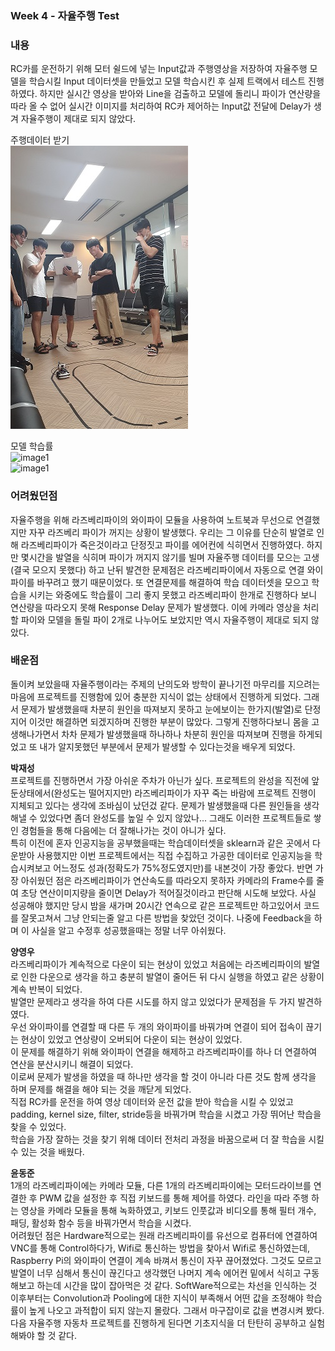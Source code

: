  ### Week 4 - 자율주행 Test
 ### **내용** 
 RC카를 운전하기 위해 모터 쉴드에 넣는 Input값과 주행영상을 저장하여 자율주행 모델을 학습시킬 Input 데이터셋을 만들었고
 모델 학습시킨 후 실제 트랙에서 테스트 진행하였다. 하지만 실시간 영상을 받아와 Line을 검출하고 모델에 돌리니 파이가 연산량을 따라 올 수 없어 실시간 이미지를 처리하여 RC카 제어하는 Input값
 전달에 Delay가 생겨 자율주행이 제대로 되지 않았다.   
 
 주행데이터 받기   
 ![image1](/document/images/image6.jpg)
 
 모델 학습률   
 ![image1](/document/images/image7.jpg)   
 ![image1](/document/images/image8.jpg)
 
 ### **어려웠던점**
 자율주행을 위해 라즈베리파이의 와이파이 모듈을 사용하여 노트북과 무선으로 연결했지만 자꾸 라즈베리 파이가 꺼지는 상황이 발생했다.
 우리는 그 이유를 단순히 발열로 인해 라즈베리파이가 죽은것이라고 단정짓고 파이를 에어컨에 식히면서 진행하였다. 하지만 몇시간을 발열을 
 식히며 파이가 꺼지지 않기를 빌며 자율주행 데이터를 모으는 고생(결국 모으지 못했다) 하고 난뒤 발견한 문제점은 라즈베리파이에서 자동으로 연결 와이파이를 바꾸려고 했기 때문이었다. 또 
 연결문제를 해결하여 학습 데이터셋을 모으고 학습을 시키는 와중에도 학습률이 그리 좋지 못했고 라즈베리파이 
 한개로 진행하다 보니 연산량을 따라오지 못해 Response Delay 문제가 발생했다. 이에 카메라 영상을 처리할 파이와 
 모델을 돌릴 파이 2개로 나누어도 보았지만 역시 자율주행이 제대로 되지 않았다.
 
 ### **배운점**  
돌이켜 보았을때 자율주행이라는 주제의 난의도와 방학이 끝나기전 마무리를 지으려는 마음에 프로젝트를 진행함에 있어
충분한 지식이 없는 상태에서 진행하게 되었다. 그래서 문제가 발생했을때 차분히 원인을 따져보지 못하고 눈에보이는 한가지(발열)로 단정지어 
이것만 해결하면 되겠지하며 진행한 부분이 많았다. 그렇게 진행하다보니 몸을 고생해나가면서 차차 문제가 발생했을때 하나하나 차분히 원인을 따져보며
진행을 하게되었고 또 내가 알지못했던 부분에서 문제가 발생할 수 있다는것을 배우게 되었다.

 **박재성**   
프로젝트를 진행하면서 가장 아쉬운 주차가 아닌가 싶다. 프로젝트의 완성을 직전에 앞둔상태에서(완성도는 떨어지지만) 라즈베리파이가 자꾸 
죽는 바람에 프로젝트 진행이 지체되고 있다는 생각에 조바심이 났던겄 같다. 문제가 발생했을때 다른 원인들을 생각해낼 수 있었다면 좀더 완성도를 
높일 수 있지 않았나... 그래도 이러한 프로젝트들로 쌓인 경험들을 통해 다음에는 더 잘해나가는 것이 아니가 싶다.   
특히 이전에 혼자 인공지능을 공부했을때는 학습데이터셋을 sklearn과 같은 곳에서 다운받아 사용했지만 이번 프로젝트에서는 직접 수집하고 가공한 데이터로
인공지능을 학습시켜보고 어느정도 성과(정확도가 75%정도였지만)를 내본것이 가장 좋았다. 반면 가장 아쉬웠던 점은 라즈베리파이가 연산속도를 따라오지 못하자
카메라의 Frame수를 줄여 초당 연산이미지량을 줄이면 Delay가 적어질것이라고 판단해 시도해 보았다.
사실 성공해야 했지만 당시 밤을 새가며 20시간 연속으로 같은 프로젝트만 하고있어서 코드를 잘못고쳐서 그냥 안되는줄 알고
다른 방법을 찾았던 것이다. 나중에 Feedback을 하며 이 사실을 알고 수정후 성공했을때는 정말 너무 아쉬웠다. 

 
 **양영우**   
 라즈베리파이가 계속적으로 다운이 되는 현상이 있었고 처음에는 라즈베리파이의 발열로 인한 다운으로 생각을 하고 충분히
 발열이 줄어든 뒤 다시 실행을 하였고 같은 상황이 계속 반복이 되었다.   
 발열만 문제라고 생각을 하여 다른 시도를 하지 않고 있었다가 문제점을 두 가지 발견하였다.   
 우선 와이파이를 연결할 때 다른 두 개의 와이파이를 바꿔가며 연결이 되어 접속이 끊기는 현상이 있었고
 연상량이 오버되어 다운이 되는 현상이 있었다.   
 이 문제를 해결하기 위해 와이파이 연결을 해제하고 라즈베리파이를 하나 더 연결하여 연산을 분산시키니 해결이 되었다.   
 이로써 문제가 발생을 하였을 때 하나만 생각을 할 것이 아니라 다른 것도 함께 생각을 하며 문제를 해결을 해야 되는 것을 깨닫게 되었다.   
 직접 RC카를 운전을 하여 영상 데이터와 운전 값을 받아 학습을 시킬 수 있었고 padding, kernel size, filter, stride등을
 바꿔가며 학습을 시켰고 가장 뛰어난 학습을 찾을 수 있었다.   
 학습을 가장 잘하는 것을 찾기 위해 데이터 전처리 과정을 바꿈으로써 더 잘 학습을 시킬 수 있는 것을 배웠다.

 **윤동준**   
 1개의 라즈베리파이에는 카메라 모듈, 다른 1개의 라즈베리파이에는 모터드라이브를 연결한 후 PWM 값을 설정한 후 직접 키보드를 통해 제어를 하였다. 라인을 따라 주행
하는 영상을 카메라 모듈을 통해 녹화하였고, 키보드 인풋값과 비디오를 통해 필터 개수, 패딩, 활성화 함수 등을 바꿔가면서 학습을 시켰다.
<br/>어려웠던 점은 Hardware적으로는 원래 라즈베리파이를 유선으로 컴퓨터에 연결하여 VNC를 통해 Control하다가, Wifi로 통신하는 방법을 찾아서 Wifi로 통신하였는데, Raspberry Pi의 와이파이 연결이 계속 바껴서 통신이 자꾸 끊어졌었다. 그것도 모르고 발열이 너무 심해서 통신이 끊긴다고 생각했던 나머지 계속 에어컨 밑에서 식히고 구동해보고 하는데 시간을 많이 잡아먹은 것 같다. 
SoftWare적으로는 차선을 인식하는 것 이후부터는 Convolution과 Pooling에 대한 지식이 부족해서 어떤 값을 조정해야 학습률이 높게 나오고 과적합이 되지 않는지 몰랐다. 그래서 마구잡이로
값을 변경시켜 봤다. 다음 자율주행 자동차 프로젝트를 진행하게 된다면 기초지식을 더 탄탄히 공부하고 실험해봐야 할 것 같다. 
